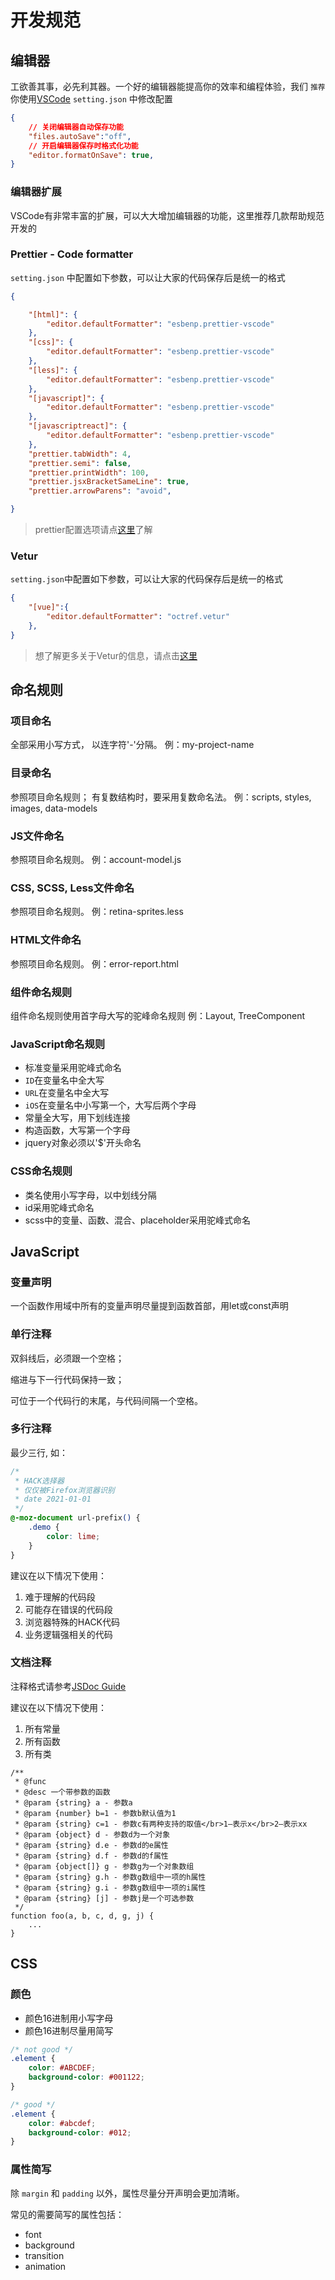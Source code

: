 # 开发规范

## 编辑器

工欲善其事，必先利其器。一个好的编辑器能提高你的效率和编程体验，我们 `推荐` 你使用[VSCode](https://code.visualstudio.com/)
`setting.json` 中修改配置

``` json
{
    // 关闭编辑器自动保存功能
    "files.autoSave":"off",
    // 开启编辑器保存时格式化功能
    "editor.formatOnSave": true,
}
```

### 编辑器扩展

VSCode有非常丰富的扩展，可以大大增加编辑器的功能，这里推荐几款帮助规范开发的

### Prettier - Code formatter

`setting.json` 中配置如下参数，可以让大家的代码保存后是统一的格式
``` json 
{

    "[html]": {
        "editor.defaultFormatter": "esbenp.prettier-vscode"
    },
    "[css]": {
        "editor.defaultFormatter": "esbenp.prettier-vscode"
    },
    "[less]": {
        "editor.defaultFormatter": "esbenp.prettier-vscode"
    },
    "[javascript]": {
        "editor.defaultFormatter": "esbenp.prettier-vscode"
    },
    "[javascriptreact]": {
        "editor.defaultFormatter": "esbenp.prettier-vscode"
    },
    "prettier.tabWidth": 4,
    "prettier.semi": false,
    "prettier.printWidth": 100,
    "prettier.jsxBracketSameLine": true,
    "prettier.arrowParens": "avoid",

}

``` 

> prettier配置选项请点[这里](https://prettier.io/docs/en/options.html)了解

### Vetur

`setting.json`中配置如下参数，可以让大家的代码保存后是统一的格式
``` json 
{
    "[vue]":{
        "editor.defaultFormatter": "octref.vetur"
    },
}
```

> 想了解更多关于Vetur的信息，请点击[这里](https://vuejs.github.io/vetur/)

## 命名规则

### 项目命名

全部采用小写方式， 以连字符'-'分隔。
例：my-project-name

### 目录命名

参照项目命名规则；
有复数结构时，要采用复数命名法。
例：scripts, styles, images, data-models

### JS文件命名

参照项目命名规则。
例：account-model.js

### CSS, SCSS, Less文件命名

参照项目命名规则。
例：retina-sprites.less

### HTML文件命名

参照项目命名规则。
例：error-report.html

### 组件命名规则

组件命名规则使用首字母大写的驼峰命名规则
例：Layout, TreeComponent

### JavaScript命名规则

* 标准变量采用驼峰式命名
* `ID`在变量名中全大写
* `URL`在变量名中全大写
* `iOS`在变量名中小写第一个，大写后两个字母
* 常量全大写，用下划线连接
* 构造函数，大写第一个字母
* jquery对象必须以'$'开头命名

### CSS命名规则

* 类名使用小写字母，以中划线分隔
* id采用驼峰式命名
* scss中的变量、函数、混合、placeholder采用驼峰式命名

## JavaScript

### 变量声明

一个函数作用域中所有的变量声明尽量提到函数首部，用let或const声明

### 单行注释

双斜线后，必须跟一个空格；

缩进与下一行代码保持一致；

可位于一个代码行的末尾，与代码间隔一个空格。

### 多行注释

最少三行, 如：

``` CSS
/* 
 * HACK选择器
 * 仅仅被Firefox浏览器识别
 * date 2021-01-01
 */
@-moz-document url-prefix() {
    .demo {
        color: lime;
    }
}
```

建议在以下情况下使用：

1. 难于理解的代码段 
2. 可能存在错误的代码段 
3. 浏览器特殊的HACK代码 
4. 业务逻辑强相关的代码

### 文档注释

注释格式请参考[JSDoc Guide](http://yuri4ever.github.io/jsdoc/)

建议在以下情况下使用：

1. 所有常量
2. 所有函数
3. 所有类

``` JS
/**
 * @func
 * @desc 一个带参数的函数
 * @param {string} a - 参数a
 * @param {number} b=1 - 参数b默认值为1
 * @param {string} c=1 - 参数c有两种支持的取值</br>1—表示x</br>2—表示xx
 * @param {object} d - 参数d为一个对象
 * @param {string} d.e - 参数d的e属性
 * @param {string} d.f - 参数d的f属性
 * @param {object[]} g - 参数g为一个对象数组
 * @param {string} g.h - 参数g数组中一项的h属性
 * @param {string} g.i - 参数g数组中一项的i属性
 * @param {string} [j] - 参数j是一个可选参数
 */
function foo(a, b, c, d, g, j) {
    ...
}
```

## CSS

### 颜色

* 颜色16进制用小写字母
* 颜色16进制尽量用简写

``` css
/* not good */
.element {
    color: #ABCDEF;
    background-color: #001122;
}

/* good */
.element {
    color: #abcdef;
    background-color: #012;
}
```

### 属性简写

除 `margin` 和 `padding` 以外，属性尽量分开声明会更加清晰。

常见的需要简写的属性包括：

* font
* background
* transition
* animation

